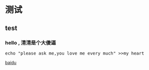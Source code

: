 # 测试
## test 
### hello , 清清是个大傻逼
<pre>
echo "please ask me,you love me every much" >>my_heart
</pre>

[baidu](baidu.com)
